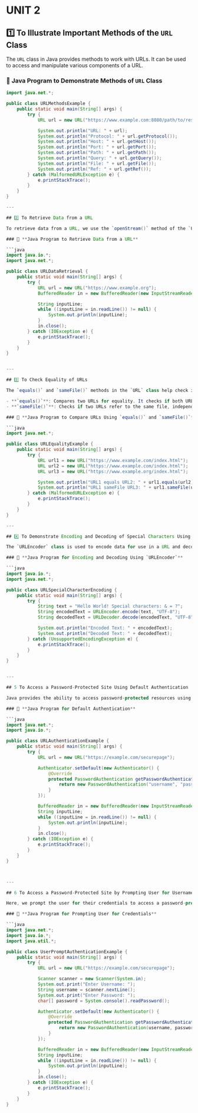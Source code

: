 # **UNIT 2**

## 1️⃣ To Illustrate Important Methods of the `URL` Class

The `URL` class in Java provides methods to work with URLs. It can be used to access and manipulate various components of a URL.

### 📝 **Java Program to Demonstrate Methods of `URL` Class**

```java
import java.net.*;

public class URLMethodsExample {
    public static void main(String[] args) {
        try {
            URL url = new URL("https://www.example.com:8080/path/to/resource?name=JohnDoe#fragment");

            System.out.println("URL: " + url);
            System.out.println("Protocol: " + url.getProtocol());
            System.out.println("Host: " + url.getHost());
            System.out.println("Port: " + url.getPort());
            System.out.println("Path: " + url.getPath());
            System.out.println("Query: " + url.getQuery());
            System.out.println("File: " + url.getFile());
            System.out.println("Ref: " + url.getRef());
        } catch (MalformedURLException e) {
            e.printStackTrace();
        }
    }
}

---

## 2️⃣ To Retrieve Data from a URL

To retrieve data from a URL, we use the `openStream()` method of the `URL` class to fetch input from the web.

### 📝 **Java Program to Retrieve Data from a URL**

```java
import java.io.*;
import java.net.*;

public class URLDataRetrieval {
    public static void main(String[] args) {
        try {
            URL url = new URL("https://www.example.org");
            BufferedReader in = new BufferedReader(new InputStreamReader(url.openStream()));

            String inputLine;
            while ((inputLine = in.readLine()) != null) {
                System.out.println(inputLine);
            }
            in.close();
        } catch (IOException e) {
            e.printStackTrace();
        }
    }
}


---

## 3️⃣ To Check Equality of URLs

The `equals()` and `sameFile()` methods in the `URL` class help check if two URLs are the same.

- **`equals()`**: Compares two URLs for equality. It checks if both URLs refer to the same resource.
- **`sameFile()`**: Checks if two URLs refer to the same file, independent of the protocol and host.

### 📝 **Java Program to Compare URLs Using `equals()` and `sameFile()`**

```java
import java.net.*;

public class URLEqualityExample {
    public static void main(String[] args) {
        try {
            URL url1 = new URL("https://www.example.com/index.html");
            URL url2 = new URL("https://www.example.com/index.html");
            URL url3 = new URL("https://www.example.org/index.html");

            System.out.println("URL1 equals URL2: " + url1.equals(url2)); // true
            System.out.println("URL1 sameFile URL3: " + url1.sameFile(url3)); // false
        } catch (MalformedURLException e) {
            e.printStackTrace();
        }
    }
}

---

## 4️⃣ To Demonstrate Encoding and Decoding of Special Characters Using `URLEncoder`

The `URLEncoder` class is used to encode data for use in a URL and decode it back. Special characters like spaces, `&`, `=`, etc., need to be encoded to ensure a proper URL format.

### 📝 **Java Program for Encoding and Decoding Using `URLEncoder`**

```java
import java.io.*;
import java.net.*;

public class URLSpecialCharacterEncoding {
    public static void main(String[] args) {
        try {
            String text = "Hello World! Special characters: & = ?";
            String encodedText = URLEncoder.encode(text, "UTF-8");
            String decodedText = URLDecoder.decode(encodedText, "UTF-8");

            System.out.println("Encoded Text: " + encodedText);
            System.out.println("Decoded Text: " + decodedText);
        } catch (UnsupportedEncodingException e) {
            e.printStackTrace();
        }
    }
}


---

## 5️ To Access a Password-Protected Site Using Default Authentication

Java provides the ability to access password-protected resources using basic authentication by passing the credentials via the `Authenticator` class.

### 📝 **Java Program for Default Authentication**

```java
import java.net.*;
import java.io.*;

public class URLAuthenticationExample {
    public static void main(String[] args) {
        try {
            URL url = new URL("https://example.com/securepage");

            Authenticator.setDefault(new Authenticator() {
                @Override
                protected PasswordAuthentication getPasswordAuthentication() {
                    return new PasswordAuthentication("username", "password".toCharArray());
                }
            });

            BufferedReader in = new BufferedReader(new InputStreamReader(url.openStream()));
            String inputLine;
            while ((inputLine = in.readLine()) != null) {
                System.out.println(inputLine);
            }
            in.close();
        } catch (IOException e) {
            e.printStackTrace();
        }
    }
}



---

## 6️ To Access a Password-Protected Site by Prompting User for Username and Password

Here, we prompt the user for their credentials to access a password-protected site.

### 📝 **Java Program for Prompting User for Credentials**

```java
import java.net.*;
import java.io.*;
import java.util.*;

public class UserPromptAuthenticationExample {
    public static void main(String[] args) {
        try {
            URL url = new URL("https://example.com/securepage");

            Scanner scanner = new Scanner(System.in);
            System.out.print("Enter Username: ");
            String username = scanner.nextLine();
            System.out.print("Enter Password: ");
            char[] password = System.console().readPassword();

            Authenticator.setDefault(new Authenticator() {
                @Override
                protected PasswordAuthentication getPasswordAuthentication() {
                    return new PasswordAuthentication(username, password);
                }
            });

            BufferedReader in = new BufferedReader(new InputStreamReader(url.openStream()));
            String inputLine;
            while ((inputLine = in.readLine()) != null) {
                System.out.println(inputLine);
            }
            in.close();
        } catch (IOException e) {
            e.printStackTrace();
        }
    }
}
